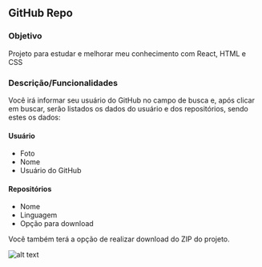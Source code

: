 ## GitHub Repo

### Objetivo
Projeto para estudar e melhorar meu conhecimento com React, HTML e CSS

### Descrição/Funcionalidades
Você irá informar seu usuário do GitHub no campo de busca e, após clicar em buscar, serão listados os dados do usuário e dos repositórios, sendo estes os dados:

#### Usuário
- Foto
- Nome
- Usuário do GitHub

#### Repositórios
- Nome
- Linguagem
- Opção para download

Você também terá a opção de realizar download do ZIP do projeto.

![alt text](https://github.com/info-bryanalves/github-repo-csv/tree/master/public/imagem.png)